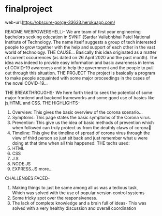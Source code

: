 # finalproject
web-url:https://obscure-gorge-33633.herokuapp.com/

README
WEBPOWERSHELL:-
   					We are team of first year engineering bachelors seeking education in SVNIT (Sardar Vallabhbhai Patel National Institute of Technology.
 			The name itself suggests a group of tech interested people to grow together with the help and support of each other in the vast world of technology.
THE CAUSE...
			Basically this idea originated as a matter of current occurrences (as dated on 26 April 2020 and the past month).
The idea was indeed to provide easy information and basic awareness in terms of COVID-19 awareness and to help the government and the people to pull out through this situation.
THE PROJECT
			The project is basically a program to make people acquainted with some major proceedings in the cases of the novel COVID-19...
 
THE BREAKTHROUGHS-
					We here forth tried to seek the potential of some major frontend and backend frameworks and some good use of basics like js,HTML and CSS.
THE HIGHLIGHTS-
1) Overview:
			This gives the basic overview of the corona scenario...
2) Symptoms:
			This page states the basic symptoms of the Corona virus.
3) Prevention:
   			This give us the idea of basic methods of prevention which when followed can truly protect us from the deathly claws of corona
4) Timeline:
		This give the timeline of spread of corona virus through the view of third person so just sit back and just remember what u were doing at that time when all this happened.
THE techs used:
1) HTML
2) CSS
3) J.S.
4) NODE.JS
5) EXPRESS.JS more...

CHALLENGES FACED-
 1) Making things to just be same among all us was a tedious task,  
Which was solved with the use of popular version control systems
2) Some tricky spot over the responsiveness.
3) The lack of complete knowledge and a brain full of ideas-
This was solved with a very healthy discussion and overall coordination
